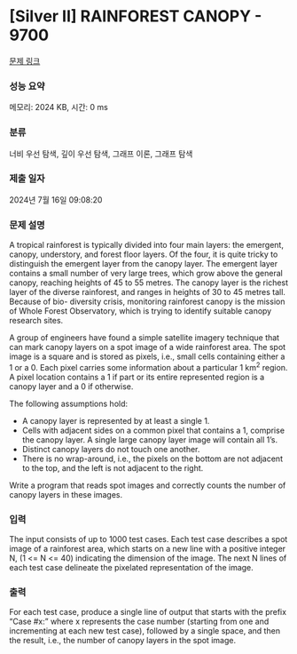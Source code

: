 # [Silver II] RAINFOREST CANOPY - 9700 

[문제 링크](https://www.acmicpc.net/problem/9700) 

### 성능 요약

메모리: 2024 KB, 시간: 0 ms

### 분류

너비 우선 탐색, 깊이 우선 탐색, 그래프 이론, 그래프 탐색

### 제출 일자

2024년 7월 16일 09:08:20

### 문제 설명

<p>A tropical rainforest is typically divided into four main layers: the emergent, canopy, understory, and forest floor layers. Of the four, it is quite tricky to distinguish the emergent layer from the canopy layer. The emergent layer contains a small number of very large trees, which grow above the general canopy, reaching heights of 45 to 55 metres. The canopy layer is the richest layer of the diverse rainforest, and ranges in heights of 30 to 45 metres tall. Because of bio- diversity crisis, monitoring rainforest canopy is the mission of Whole Forest Observatory, which is trying to identify suitable canopy research sites.</p>

<p>A group of engineers have found a simple satellite imagery technique that can mark canopy layers on a spot image of a wide rainforest area. The spot image is a square and is stored as pixels, i.e., small cells containing either a 1 or a 0. Each pixel carries some information about a particular 1 km<sup>2</sup> region. A pixel location contains a 1 if part or its entire represented region is a canopy layer and a 0 if otherwise. </p>

<p>The following assumptions hold: </p>

<ul>
	<li>A canopy layer is represented by at least a single 1. </li>
	<li>Cells with adjacent sides on a common pixel that contains a 1, comprise the canopy layer. A single large canopy layer image will contain all 1’s. </li>
	<li>Distinct canopy layers do not touch one another. </li>
	<li>There is no wrap-around, i.e., the pixels on the bottom are not adjacent to the top, and the left is not adjacent to the right.</li>
</ul>

<p>Write a program that reads spot images and correctly counts the number of canopy layers in these images.</p>

### 입력 

 <p>The input consists of up to 1000 test cases. Each test case describes a spot image of a rainforest area, which starts on a new line with a positive integer N, (1 <= N <= 40) indicating the dimension of the image. The next N lines of each test case delineate the pixelated representation of the image.</p>

### 출력 

 <p>For each test case, produce a single line of output that starts with the prefix “Case #x:” where x represents the case number (starting from one and incrementing at each new test case), followed by a single space, and then the result, i.e., the number of canopy layers in the spot image.</p>

